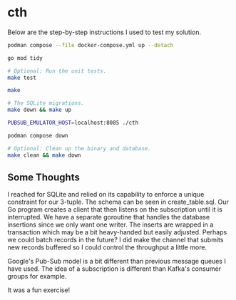 # cth

Below are the step-by-step instructions I used to test my solution.

```sh
podman compose --file docker-compose.yml up --detach

go mod tidy

# Optional: Run the unit tests.
make test

make

# The SQLite migrations.
make down && make up

PUBSUB_EMULATOR_HOST=localhost:8085 ./cth

podman compose down

# Optional: Clean up the binary and database.
make clean && make down
```

## Some Thoughts
I reached for SQLite and relied on its capability to enforce a unique constraint for our 3-tuple.
The schema can be seen in create_table.sql. Our Go program creates a client that then listens on the
subscription until it is interrupted. We have a separate goroutine that handles the database
insertions since we only want one writer. The inserts are wrapped in a transaction which may be a
bit heavy-handed but easily adjusted. Perhaps we could batch records in the future? I did make the
channel that submits new records buffered so I could control the throughput a little more.

Google's Pub-Sub model is a bit different than previous message queues I have used. The idea of a
subscription is different than Kafka's consumer groups for example.

It was a fun exercise!
